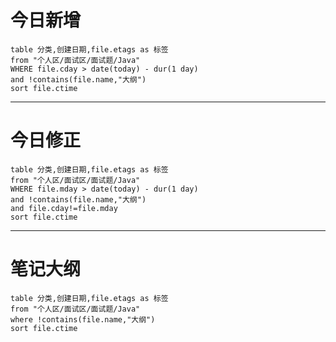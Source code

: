 # 今日新增
```dataview  
table 分类,创建日期,file.etags as 标签
from "个人区/面试区/面试题/Java"
WHERE file.cday > date(today) - dur(1 day) 
and !contains(file.name,"大纲")
sort file.ctime
```

---
# 今日修正
```dataview  
table 分类,创建日期,file.etags as 标签
from "个人区/面试区/面试题/Java"
WHERE file.mday > date(today) - dur(1 day) 
and !contains(file.name,"大纲")
and file.cday!=file.mday
sort file.ctime
```

---
# 笔记大纲
```dataview
table 分类,创建日期,file.etags as 标签
from "个人区/面试区/面试题/Java"
where !contains(file.name,"大纲")
sort file.ctime
```